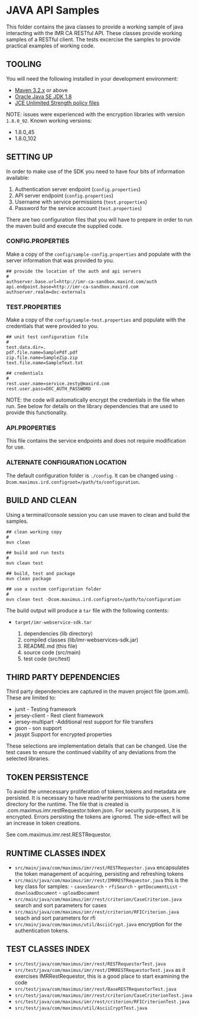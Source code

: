 # JAVA API Samples

This folder contains the java classes to provide a working sample of java interacting with the IMR CA RESTful API.
These classes provide working samples of a RESTful client.  The tests excercise the samples to provide practical examples
of working code.

## TOOLING

You will need the following installed in your development environment:

- [Maven 3.2.x](https://maven.apache.org) or above
- [Oracle Java SE JDK 1.8](http://www.oracle.com/technetwork/java/javase/downloads/jdk8-downloads-2133151.html)
- [JCE Unlimited Strength policy files](http://www.oracle.com/technetwork/java/javase/downloads/jce8-download-2133166.html)

NOTE: issues were experienced with the encryption libraries with version `1.8.0_92`. Known working versions:

- 1.8.0_45
- 1.8.0_102

## SETTING UP

In order to make use of the SDK you need to have four bits of information available:

1. Authentication server endpoint (`config.properties`)
1. API server endpoint (`config.properties`)
1. Username with service permissions (`test.properties`)
1. Password for the service account (`test.properties`)

There are two configuration files that you will have to prepare in order to run the maven build
and execute the supplied code.

### CONFIG.PROPERTIES

Make a copy of the `config/sample-config.properties` and populate with the server information that
was provided to you.

    ## provide the location of the auth and api servers
    #
    authserver.base.url=http://imr-ca-sandbox.maxird.com/auth
    api.endpoint.base=http://imr-ca-sandbox.maxird.com
    authserver.realm=dxc-externals

### TEST.PROPERTIES

Make a copy of the `config/sample-test.properties` and populate with the credentials that were provided
to you.

    ## unit test configuration file
    #
    test.data.dir=.
    pdf.file.name=SamplePdf.pdf
    zip.file.name=SampleZip.zip
    text.file.name=SampleText.txt

    ## credentials
    #
    rest.user.name=service.zesty@maxird.com
    rest.user.pass=DXC_AUTH_PASSWORD

NOTE: the code will automatically encrypt the credentials in the file when run. See below for details
on the library dependencies that are used to provide this functionality.

### API.PROPERTIES

This file contains the service endpoints and does not require modification for use.

### ALTERNATE CONFIGURATION LOCATION

The default configuration folder is `./config`. It can be changed using
`-Dcom.maximus.ird.configroot=/path/to/configuration`.

## BUILD AND CLEAN

Using a terminal/console session you can use maven to clean and build the samples.

```shellscript
## clean working copy
#
mvn clean

## build and run tests
#
mvn clean test

## build, test and package
mvn clean package

## use a custom configuration folder
#
mvn clean test -Dcom.maximus.ird.configroot=/path/to/configuration

```

The build output will produce a `tar` file with the following contents:

- `target/imr-webservice-sdk.tar`

    1. dependencies (lib directory)
    1. compiled classes (lib/imr-webservices-sdk.jar)
    1. README.md (this file)
    1. source code (src/main)
    1. test code (src/test)

## THIRD PARTY DEPENDENCIES

Third party dependencies are captured in the maven project file (pom.xml).  These are limited to:

- junit -  Testing framework
- jersey-client - Rest client framework
- jersey-multipart -Additional rest support for file transfers
- gson - son support
- jasypt Support for encrypted properties

These selections are implementation details that can be changed.  Use the test cases to ensure the continued viability of
any deviations from the selected libraries.

## TOKEN PERSISTENCE

To avoid the unnecessary proliferation of tokens,tokens and metadata are persisted.
It is necessary to have read/write permissions to the users home directory for the runtime.
The file that is created is .com.maximus.imr.restRequestor.token.json.  For security purposes, it is encrypted.
Errors persisting the tokens are ignored.  The side-effect will be an increase in token creations.

See com.maximus.imr.rest.RESTRequestor.

## RUNTIME CLASSES INDEX

- `src/main/java/com/maximus/imr/rest/RESTRequestor.java`
    encapsulates the token management of acquiring, persisting and refreshing tokens
- `src/main/java/com/maximus/imr/rest/IMRRESTRequestor.java`
    this is the key class for samples:
        - `casesSearch`
        - `rfiSearch`
        - `getDocumentList`
        - `downloadDocument`
        - `uploadDocument`
- `src/main/java/com/maximus/imr/rest/criterion/CaseCriterion.java`
    search and sort parameters for cases
- `src/main/java/com/maximus/imr/rest/criterion/RFICriterion.java`
    seach and sort parameters for rfi
- `src/main/java/com/maximus/util/AsciiCrypt.java`
    encryption for the authentication tokens.

## TEST CLASSES INDEX

- `src/test/java/com/maximus/imr/rest/RESTRequestorTest.java`
- `src/test/java/com/maximus/imr/rest/IMRRESTRequestorTest.java`
    as it exercises IMRRestRequestor, this is a good place to start examining the code
- `src/test/java/com/maximus/imr/rest/BaseRESTRequestorTest.java`
- `src/test/java/com/maximus/imr/rest/criterion/CaseCriterionTest.java`
- `src/test/java/com/maximus/imr/rest/criterion/RFICriterionTest.java`
- `src/test/java/com/maximus/util/AsciiCryptTest.java`
